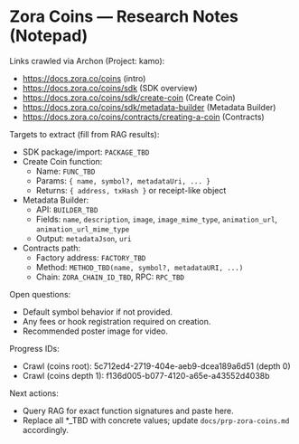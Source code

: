 # Zora Coins — Research Notes (Notepad)

Links crawled via Archon (Project: kamo):
- https://docs.zora.co/coins (intro)
- https://docs.zora.co/coins/sdk (SDK overview)
- https://docs.zora.co/coins/sdk/create-coin (Create Coin)
- https://docs.zora.co/coins/sdk/metadata-builder (Metadata Builder)
- https://docs.zora.co/coins/contracts/creating-a-coin (Contracts)

Targets to extract (fill from RAG results):
- SDK package/import: `PACKAGE_TBD`
- Create Coin function:
  - Name: `FUNC_TBD`
  - Params: `{ name, symbol?, metadataUri, ... }`
  - Returns: `{ address, txHash }` or receipt-like object
- Metadata Builder:
  - API: `BUILDER_TBD`
  - Fields: `name`, `description`, `image`, `image_mime_type`, `animation_url`, `animation_url_mime_type`
  - Output: `metadataJson`, `uri`
- Contracts path:
  - Factory address: `FACTORY_TBD`
  - Method: `METHOD_TBD(name, symbol?, metadataURI, ...)`
  - Chain: `ZORA_CHAIN_ID_TBD`, RPC: `RPC_TBD`

Open questions:
- Default symbol behavior if not provided.
- Any fees or hook registration required on creation.
- Recommended poster image for video.

Progress IDs:
- Crawl (coins root): 5c712ed4-2719-404e-aeb9-dcea189a6d51 (depth 0)
- Crawl (coins depth 1): f136d005-b077-4120-a65e-a43552d4038b

Next actions:
- Query RAG for exact function signatures and paste here.
- Replace all *_TBD with concrete values; update `docs/prp-zora-coins.md` accordingly.

